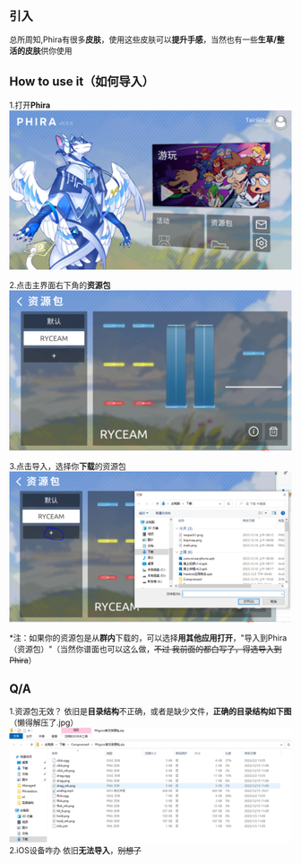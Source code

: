## 引入
总所周知,Phira有很多**皮肤**，使用这些皮肤可以**提升手感**，当然也有一些**生草/整活的皮肤**供你使用

## How to use it（如何导入）

1.打开**Phira**
![Step1](img/main.png)


2.点击主界面右下角的**资源包**
![Step2](img/respack1.png)

3.点击导入，选择你**下载**的资源包
![Step3](img/respack2.png)

*注：如果你的资源包是从**群内**下载的，可以选择**用其他应用打开**，"导入到Phira（资源包）"（当然你谱面也可以这么做，~~不过
我前面的都白写了，得选导入到Phira~~）

## Q/A
1.资源包无效？
依旧是**目录结构**不正确，或者是缺少文件，**正确的目录结构如下图**（懒得解压了.jpg）
![正确目录结构](img/sjg.png)
2.iOS设备咋办
依旧**无法导入**，~~别想了~~






